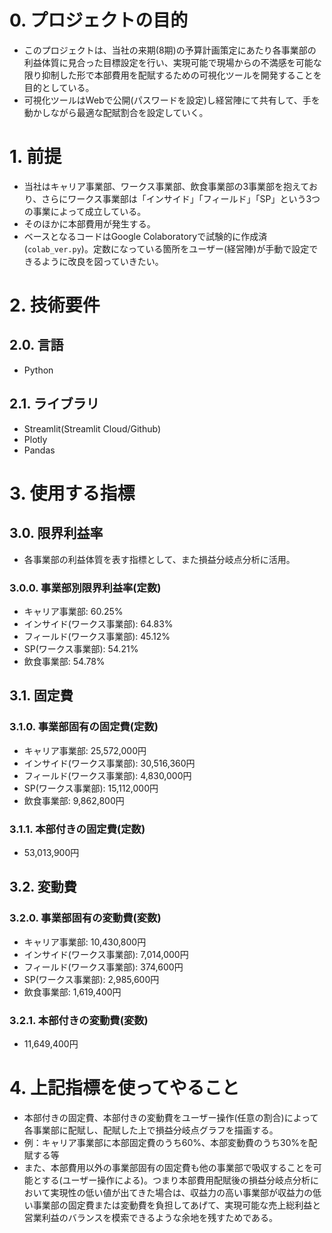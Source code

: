 # 0. プロジェクトの目的
- このプロジェクトは、当社の来期(8期)の予算計画策定にあたり各事業部の利益体質に見合った目標設定を行い、実現可能で現場からの不満感を可能な限り抑制した形で本部費用を配賦するための可視化ツールを開発することを目的としている。
- 可視化ツールはWebで公開(パスワードを設定)し経営陣にて共有して、手を動かしながら最適な配賦割合を設定していく。

# 1. 前提
- 当社はキャリア事業部、ワークス事業部、飲食事業部の3事業部を抱えており、さらにワークス事業部は「インサイド」「フィールド」「SP」という3つの事業によって成立している。
- そのほかに本部費用が発生する。
- ベースとなるコードはGoogle Colaboratoryで試験的に作成済(`colab_ver.py`)。定数になっている箇所をユーザー(経営陣)が手動で設定できるように改良を図っていきたい。

# 2. 技術要件
## 2.0. 言語
- Python

## 2.1. ライブラリ
- Streamlit(Streamlit Cloud/Github)
- Plotly
- Pandas

# 3. 使用する指標
## 3.0. 限界利益率
- 各事業部の利益体質を表す指標として、また損益分岐点分析に活用。
### 3.0.0. 事業部別限界利益率(定数)
- キャリア事業部: 60.25%
- インサイド(ワークス事業部): 64.83%
- フィールド(ワークス事業部): 45.12%
- SP(ワークス事業部): 54.21%
- 飲食事業部: 54.78%

## 3.1. 固定費
### 3.1.0. 事業部固有の固定費(定数)
- キャリア事業部: 25,572,000円
- インサイド(ワークス事業部): 30,516,360円
- フィールド(ワークス事業部): 4,830,000円
- SP(ワークス事業部): 15,112,000円
- 飲食事業部: 9,862,800円

### 3.1.1. 本部付きの固定費(定数)
- 53,013,900円

## 3.2. 変動費
### 3.2.0. 事業部固有の変動費(変数)
- キャリア事業部: 10,430,800円
- インサイド(ワークス事業部): 7,014,000円
- フィールド(ワークス事業部): 374,600円
- SP(ワークス事業部): 2,985,600円
- 飲食事業部: 1,619,400円

### 3.2.1. 本部付きの変動費(変数)
- 11,649,400円

# 4. 上記指標を使ってやること
- 本部付きの固定費、本部付きの変動費をユーザー操作(任意の割合)によって各事業部に配賦し、配賦した上で損益分岐点グラフを描画する。
- 例：キャリア事業部に本部固定費のうち60%、本部変動費のうち30%を配賦する等
- また、本部費用以外の事業部固有の固定費も他の事業部で吸収することを可能とする(ユーザー操作による)。つまり本部費用配賦後の損益分岐点分析において実現性の低い値が出てきた場合は、収益力の高い事業部が収益力の低い事業部の固定費または変動費を負担してあげて、実現可能な売上総利益と営業利益のバランスを模索できるような余地を残すためである。